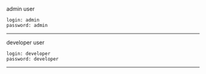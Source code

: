 admin user 
    
    login: admin
    password: admin

----------------------

developer user

    login: developer
    password: developer

-----------------------